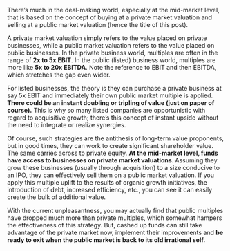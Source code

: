 <p>There&#8217;s much in the deal-making world, especially at the mid-market level, that is based on the concept of buying at a private market valuation and selling at a public market valuation (hence the title of this post).</p><p>A private market valuation simply refers to the value placed on private businesses, while a public market valuation refers to the value placed on public businesses. In the private business world, multiples are often in the range of <strong>2x to 5x EBIT</strong>. In the public (listed) business world, multiples are more like <strong>5x to 20x EBITDA</strong>. Note the reference to EBIT and then EBITDA, which stretches the gap even wider.</p><p>For listed businesses, the theory is they can purchase a private business at say 5x EBIT and immediately their own public market multiple is applied. <strong>There could be an instant doubling or tripling of value (just on paper of course).</strong> This is why so many listed companies are opportunistic with regard to acquisitive growth; there&#8217;s this concept of instant upside without the need to integrate or realize synergies.</p><p>Of course, such strategies are the antithesis of long-term value proponents, but in good times, they can work to create significant shareholder value.  The same carries across to private equity. <strong>At the mid-market level, funds have access to businesses on private market valuations. </strong>Assuming they grow these businesses (usually through acquisition) to a size conducive to an IPO, they can effectively sell them on a public market valuation. If you apply this multiple uplift to the results of organic growth initiatives, the introduction of debt, increased efficiency, etc., you can see it can easily create the bulk of additional value.</p><p>With the current unpleasantness, you may actually find that public multiples have dropped much more than private multiples, which somewhat hampers the effectiveness of this strategy. But, cashed up funds can still take advantage of the private market now, implement their improvements and <strong>be ready to exit when the public market is back to its old irrational self.</strong></p>
